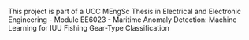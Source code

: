 This project is part of a UCC MEngSc Thesis in Electrical and Electronic Engineering - Module EE6023 - Maritime Anomaly Detection: Machine Learning for IUU Fishing Gear-Type Classification
